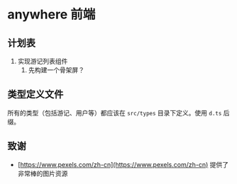# anywhere 前端

## 计划表

1. 实现游记列表组件
   1. 先构建一个骨架屏？

## 类型定义文件

所有的类型（包括游记、用户等）都应该在 `src/types` 目录下定义。使用 `d.ts` 后缀。

## 致谢

- [https://www.pexels.com/zh-cn](https://www.pexels.com/zh-cn) 提供了非常棒的图片资源
